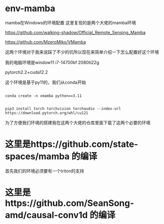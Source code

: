 # env-mamba
mamba在Windows的环境配置
这里复现的是两个大佬的mamba环境

https://github.com/walking-shadow/Official_Remote_Sensing_Mamba

https://github.com/MzeroMiko/VMamba

这两个环境对于我来说踩了不少的坑所以现在来简单介绍一下怎么配置好这个环境

我的电脑环境是window11 i7-14700kf 2080ti22g 

pytorch2.2+cuda12.2  

这个环境是基于py11的，我们从conda开始

```shell

conda create -n vmamba python==3.11

```

```shell

pip3 install torch torchvision torchaudio --index-url https://download.pytorch.org/whl/cu121

```

为了方便我们环境的搭建我在这两个大佬的仓库里面下载了这两个必要的环境


# 这里是https://github.com/state-spaces/mamba 的编译
首先我们的环境必须要有一个triton的支持








# 这里是https://github.com/SeanSong-amd/causal-conv1d 的编译

